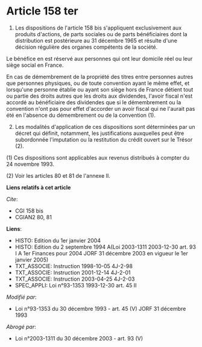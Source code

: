 # Article 158 ter

1. Les dispositions de l'article 158 bis s'appliquent exclusivement aux produits d'actions, de parts sociales ou de parts
bénéficiaires dont la distribution est postérieure au 31 décembre 1965 et résulte d'une décision régulière des organes
compétents de la société.

Le bénéfice en est réservé aux personnes qui ont leur domicile réel ou leur siège social en France.

En cas de démembrement de la propriété des titres entre personnes autres que personnes physiques, ou de toute convention
ayant le même effet, et lorsqu'une personne établie ou ayant son siège hors de France détient tout ou partie des droits
autres que les droits aux dividendes, l'avoir fiscal n'est accordé au bénéficiaire des dividendes que si le démembrement ou
la convention n'ont pas pour effet d'accorder un avoir fiscal qui ne l'aurait pas été en l'absence du démembrement ou de la
convention (1).

2. Les modalités d'application de ces dispositions sont déterminées par un décret qui définit, notamment, les justifications
auxquelles peut être subordonnée l'imputation ou la restitution du crédit ouvert sur le Trésor (2).

(1) Ces dispositions sont applicables aux revenus distribués à compter du 24 novembre 1993.

(2) Voir les articles 80 et 81 de l'annexe II.

**Liens relatifs à cet article**

_Cite_:

  - CGI 158 bis
  - CGIAN2 80, 81

**Liens**:

  - HISTO: Edition du 1er janvier 2004
  - HISTO: Edition du 2 septembre 1994 A(Loi 2003-1311 2003-12-30 art. 93 I A 1er Finances pour 2004 JORF 31 décembre 2003 en vigueur le 1er janvier 2005)
  - TXT_ASSOCIE: Instruction 1998-10-05 4J-2-98
  - TXT_ASSOCIE: Instruction 2001-12-14 4J-2-01
  - TXT_ASSOCIE: Instruction 2003-04-25 4J-2-03
  - SPEC_APPLI: Loi n°93-1353 1993-12-30 art. 45 II

_Modifié par_:

  - Loi n°93-1353 du 30 décembre 1993 - art. 45 (V) JORF 31 décembre 1993

_Abrogé par_:

  - Loi n°2003-1311 du 30 décembre 2003 - art. 93 (V)
